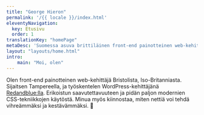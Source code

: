 ```yaml
---
title: "George Hieron"
permalink: '/{{ locale }}/index.html'
eleventyNavigation:
  key: Etusivu
  order: 1
translationKey: "homePage"
metaDesc: 'Suomessa asuva brittiläinen front-end painotteinen web-kehittäjä'
layout: "layouts/home.html"
intro:
    main: "Moi, olen"
---
```


Olen front-end painotteinen web-kehittäjä Bristolista, Iso-Britanniasta. Sijaitsen Tampereella, ja työskentelen WordPress-kehittäjänä <a href="https://redandblue.fi/" data-hover-img="/images/redandblue-logo-small.webp">Redandblue:lla</a>. Erikoistun saavutettavuuteen ja pidän paljon modernien CSS-tekniikkojen käytöstä. Minua myös kiinnostaa, miten nettiä voi tehdä vihreämmäksi ja kestävämmäksi. 🌲
